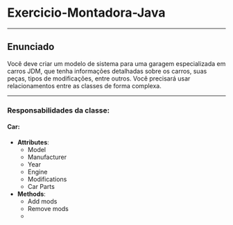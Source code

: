 # Exercicio-Montadora-Java

---

## Enunciado

Você deve criar um modelo de sistema para uma garagem especializada em carros JDM, que tenha informações detalhadas sobre os carros, suas peças, tipos de modificações, entre outros. Você precisará usar relacionamentos entre as classes de forma complexa.

---

### Responsabilidades da classe:

#### Car:
- **Attributes**:
	- Model
	- Manufacturer
	- Year
	- Engine
	- Modifications
	- Car Parts
- **Methods**:
	- Add mods
	- Remove mods
	- 